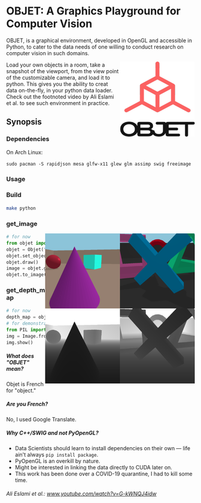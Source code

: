 
# OBJET: A Graphics Playground for Computer Vision
OBJET, is a graphical environment, developed in OpenGL and accessible in Python, to cater to the data needs of one willing to conduct research on computer vision in such domains. 

<img align="right" width="200" height="200" src="./resources/logo/OBJET.png">
Load your own objects in a room, take a snapshot of the viewport, from the view point of the customizable camera, and load it to python. 
This gives you the ability to creat data on-the-fly, in your python data loader. 
Check out the footnoted video by Ali Eslami et al. to see such environment in practice.

## Synopsis

### Dependencies
On Arch Linux:
```
sudo pacman -S rapidjson mesa glfw-x11 glew glm assimp swig freeimage
```

### Usage

### Build
```bash 
make python
```

### get_image
<img align="right" width="200" height="200" src="./resources/images/ps_meta.png" title="ps_meta room"> <img align="right" width="200" height="200" src="./resources/images/meta.png" title="meta room">
```python
# for now
from objet import Objet
objet = Objet("./configs/ps_meta.json")
objet.set_object_position("cross", [3., 0., 3.])
objet.draw()
image = objet.get_image()
objet.to_image("./output.png")
```

### get_depth_map
<img align="right" width="200" height="200" src="./resources/images/depth_ps_meta.png" title="ps_meta room"> <img align="right" width="200" height="200" src="./resources/images/depth_meta.png" title="meta room">
```python
# for now
depth_map = objet.get_depth_map()
# for demonstration
from PIL import Image
img = Image.fromarray(depth_map * 10)
img.show()
```



##### What does "OBJET" mean?
Objet is French for "object."

##### Are you French?
No, I used Google Translate.

##### Why C++/SWIG and not PyOpenGL?
* Data Scientists should learn to install dependencies on their own — life ain't always `pip install package`.
* PyOpenGL is an overkill by nature. 
* Might be interested in linking the data directly to CUDA later on.
* This work has been done over a COVID-19 quarantine, I had to kill some time.

###### Ali Eslami et al.: www.youtube.com/watch?v=G-kWNQJ4idw
